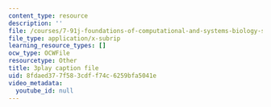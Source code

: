 ```yaml
---
content_type: resource
description: ''
file: /courses/7-91j-foundations-of-computational-and-systems-biology-spring-2014/8fdaed377f583cdff74c6259bfa5041e_PdyARRNwi7I.srt
file_type: application/x-subrip
learning_resource_types: []
ocw_type: OCWFile
resourcetype: Other
title: 3play caption file
uid: 8fdaed37-7f58-3cdf-f74c-6259bfa5041e
video_metadata:
  youtube_id: null
---
```

